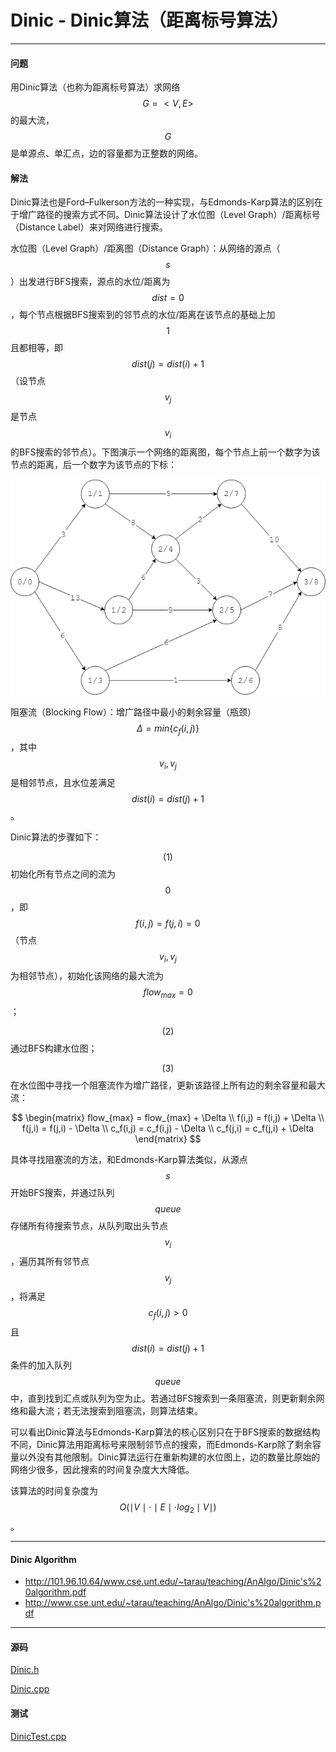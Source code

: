 <script type="text/javascript" src="https://cdnjs.cloudflare.com/ajax/libs/mathjax/2.7.1/MathJax.js?config=TeX-AMS-MML_HTMLorMML"></script>

# Dinic - Dinic算法（距离标号算法）

--------

#### 问题

用Dinic算法（也称为距离标号算法）求网络$$ G = <V,E> $$的最大流，$$ G $$是单源点、单汇点，边的容量都为正整数的网络。

#### 解法

Dinic算法也是Ford–Fulkerson方法的一种实现，与Edmonds-Karp算法的区别在于增广路径的搜索方式不同。Dinic算法设计了水位图（Level Graph）/距离标号（Distance Label）来对网络进行搜索。

水位图（Level Graph）/距离图（Distance Graph）：从网络的源点（$$ s $$）出发进行BFS搜索，源点的水位/距离为$$ dist = 0 $$，每个节点根据BFS搜索到的邻节点的水位/距离在该节点的基础上加$$ 1 $$且都相等，即$$ dist(j) = dist(i) + 1 $$（设节点$$ v_j $$是节点$$ v_i $$的BFS搜索的邻节点）。下图演示一个网络的距离图，每个节点上前一个数字为该节点的距离，后一个数字为该节点的下标：

![Dinic1.png](../res/Dinic1.png)

阻塞流（Blocking Flow）：增广路径中最小的剩余容量（瓶颈）$$ \Delta = min \{ c_f(i,j) \} $$，其中$$ v_i, v_j $$是相邻节点，且水位差满足$$ dist(i) = dist(j) + 1 $$。

Dinic算法的步骤如下：

$$ (1) $$ 初始化所有节点之间的流为$$ 0 $$，即$$ f(i,j) = f(j,i) = 0 $$（节点$$ v_i, v_j $$为相邻节点），初始化该网络的最大流为$$ flow_{max} = 0 $$；

$$ (2) $$ 通过BFS构建水位图；

$$ (3) $$ 在水位图中寻找一个阻塞流作为增广路径，更新该路径上所有边的剩余容量和最大流：

$$
\begin{matrix}
flow_{max} = flow_{max} + \Delta    \\
f(i,j) = f(i,j) + \Delta        \\
f(j,i) = f(j,i) - \Delta        \\
c_f(i,j) = c_f(i,j) - \Delta      \\
c_f(j,i) = c_f(j,i) + \Delta
\end{matrix}
$$

具体寻找阻塞流的方法，和Edmonds-Karp算法类似，从源点$$ s $$开始BFS搜索，并通过队列$$ queue $$存储所有待搜索节点，从队列取出头节点$$ v_i $$，遍历其所有邻节点$$ v_j $$，将满足$$ c_f(i,j) \gt 0 $$且$$ dist(i) = dist(j) + 1 $$条件的加入队列$$ queue $$中，直到找到汇点或队列为空为止。若通过BFS搜索到一条阻塞流，则更新剩余网络和最大流；若无法搜索到阻塞流，则算法结束。

可以看出Dinic算法与Edmonds-Karp算法的核心区别只在于BFS搜索的数据结构不同，Dinic算法用距离标号来限制邻节点的搜索，而Edmonds-Karp除了剩余容量以外没有其他限制。Dinic算法运行在重新构建的水位图上，边的数量比原始的网络少很多，因此搜索的时间复杂度大大降低。

该算法的时间复杂度为$$ O(\mid V \mid \cdot \mid E \mid \cdot log_2 \mid V \mid) $$。

--------

#### Dinic Algorithm

* http://101.96.10.64/www.cse.unt.edu/~tarau/teaching/AnAlgo/Dinic's%20algorithm.pdf
* http://www.cse.unt.edu/~tarau/teaching/AnAlgo/Dinic's%20algorithm.pdf

--------

#### 源码

[Dinic.h](https://github.com/linrongbin16/Way-to-Algorithm/blob/master/src/GraphTheory/NetworkFlow/Dinic.h)

[Dinic.cpp](https://github.com/linrongbin16/Way-to-Algorithm/blob/master/src/GraphTheory/NetworkFlow/Dinic.cpp)

#### 测试

[DinicTest.cpp](https://github.com/linrongbin16/Way-to-Algorithm/blob/master/src/GraphTheory/NetworkFlow/DinicTest.cpp)
